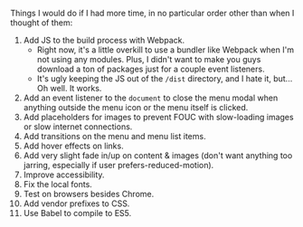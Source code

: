 Things I would do if I had more time, in no particular order other than when I thought of them:

1. Add JS to the build process with Webpack.
    - Right now, it's a little overkill to use a bundler like Webpack when I'm not using any modules. Plus, I didn't want to make you guys download a ton of packages just for a couple event listeners.
    - It's ugly keeping the JS out of the `/dist` directory, and I hate it, but... Oh well. It works.
2. Add an event listener to the `document` to close the menu modal when anything outside the menu icon or the menu itself is clicked.
3. Add placeholders for images to prevent FOUC with slow-loading images or slow internet connections.
4. Add transitions on the menu and menu list items.
5. Add hover effects on links.
6. Add very slight fade in/up on content & images (don't want anything too jarring, especially if user prefers-reduced-motion).
7. Improve accessibility.
8. Fix the local fonts.
9. Test on browsers besides Chrome.
10. Add vendor prefixes to CSS.
11. Use Babel to compile to ES5.
